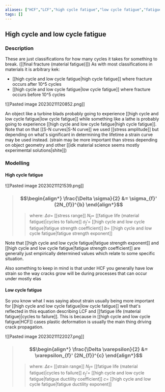 ```yaml
---
aliases: ["HCF","LCF","high cycle fatigue","low cycle fatigue","fatigue strength coefficient","fatigue strength exponent","fatigue ductility coefficient","fatigue ductility exponent","modeling high cycle fatigue","modeling low cycle fatigue"]
tags: []
---
```


## High cycle and low cycle fatigue
### Description
These are just classifications for how many cycles it takes for something to break. ([[final fracture (material fatigue)]]) As with most classifications in materials it is arbitrary kek:
- [[high cycle and low cycle fatigue|high cycle fatigue]] where fracture occurs after 10^5 cycles
- [[high cycle and low cycle fatigue|low cycle fatigue]] where fracture occurs before 10^5 cycles
 
![[Pasted image 20230211120852.png]]

An object like a turbine blads probably going to experience [[high cycle and low cycle fatigue|low cycle fatigue]] while something like a lathe is probably going to experience [[high cycle and low cycle fatigue|high cycle fatigue]].  
Note that on that [[S-N curves|S-N curve]] we used [[stress amplitude]] but depending on what's significant in determining the lifetime a strain curve may be used instead. (strain may be more important than stress depending on object geometry and other [[idk material science seems mostly experimental solutions|shite]])

### Modelling

#### High cycle fatigue

![[Pasted image 20230211121539.png]]

> ### $$\begin{align*}  \frac{\Delta \sigma}{2} &= \sigma_{f}' (2N_{f})^{b} \end{align*}$$
>> where:
>> $\Delta \sigma=$ [[stress range]]
>> $N_{f}=$ [[fatigue life (material fatigue)|cycles to failure]]
>> $\sigma_{f}'=$ [[high cycle and low cycle fatigue|fatigue strength coefficient]]
>> $b=$ [[high cycle and low cycle fatigue|fatigue strength exponent]]

Note that [[high cycle and low cycle fatigue|fatigue strength exponent]] and [[high cycle and low cycle fatigue|fatigue strength coefficient]] are generally just empirically determined values which relate to some specific situation.

Also something to keep in mind is that under HCF you generally have low strain so the way cracks grow will be during processes that can occur under mostly elas

#### Low cycle fatigue

So you know what I was saying about strain usually being more important for [[high cycle and low cycle fatigue|low cycle fatigue]] well that's reflected in this equation describing LCF and [[fatigue life (material fatigue)|cycles to failure]]. This is because in [[high cycle and low cycle fatigue|HCF]] cases plastic deformation is usually the main thing driving crack propagation.

![[Pasted image 20230211122027.png]]

> ### $$\begin{align*}  \frac{\Delta \varepsilon}{2} &= \varepsilon_{f}' (2N_{f})^{c} \end{align*}$$
>> where:
>> $\Delta \varepsilon=$ [[strain range]]
>> $N_{f}=$ [[fatigue life (material fatigue)|cycles to failure]]
>> $\varepsilon_{f}'=$ [[high cycle and low cycle fatigue|fatigue ductility coefficient]]
>> $c=$ [[high cycle and low cycle fatigue|fatigue ductility exponent]]
